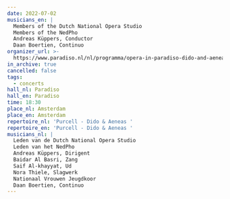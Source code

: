 ```yaml
---
date: 2022-07-02
musicians_en: |
  Members of the Dutch National Opera Studio 
  Members of the NedPho 
  Andreas Küppers, Conductor 
  Daan Boertien, Continuo
organizer_url: >-
  https://www.paradiso.nl/nl/programma/opera-in-paradiso-dido-and-aeneas-opera-van-henry-purcell-door-nederlands-kamerorkest-en-de-nationale-opera-studio/95749/
in_archive: true
cancelled: false
tags:
  - concerts
hall_nl: Paradiso
hall_en: Paradiso
time: 18:30
place_nl: Amsterdam
place_en: Amsterdam
repertoire_nl: 'Purcell - Dido & Aeneas '
repertoire_en: 'Purcell - Dido & Aeneas '
musicians_nl: |
  Leden van de Dutch National Opera Studio 
  Leden van het NedPho 
  Andreas Küppers, Dirigent 
  Baidar Al Basri, Zang
  Saif Al-khayyat, Ud
  Nora Thiele, Slagwerk
  Nationaal Vrouwen Jeugdkoor
  Daan Boertien, Continuo
---
```

